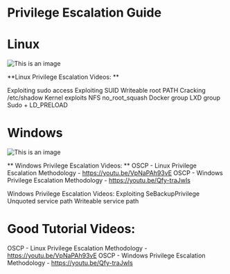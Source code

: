 # Privilege Escalation Guide


# Linux
![This is an image](https://miro.medium.com/max/720/0*xTF6sGyU9Hrq6SAI)


**Linux Privilege Escalation Videos: **

Exploiting sudo access
Exploiting SUID
Writeable root PATH
Cracking /etc/shadow
Kernel exploits
NFS no_root_squash
Docker group
LXD group
Sudo + LD_PRELOAD


# Windows
![This is an image](https://miro.medium.com/max/720/0*Ci4dBt9PLYe3xzt0)

** Windows Privilege Escalation Videos: **
OSCP - Linux Privilege Escalation Methodology - https://youtu.be/VpNaPAh93vE
OSCP - Windows Privilege Escalation Methodology - https://youtu.be/Qfy-traJwIs

Windows Privilege Escalation Videos:
Exploiting SeBackupPrivilege
Unquoted service path
Writeable service path



# Good Tutorial Videos:
OSCP - Linux Privilege Escalation Methodology - https://youtu.be/VpNaPAh93vE
OSCP - Windows Privilege Escalation Methodology - https://youtu.be/Qfy-traJwIs
